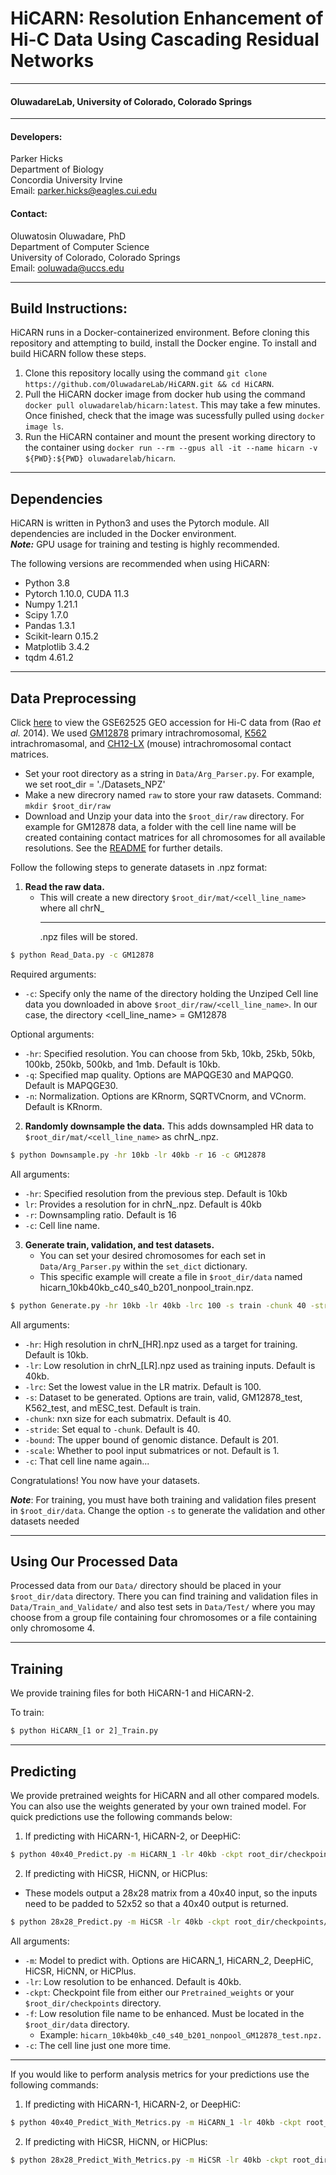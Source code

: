 # HiCARN: Resolution Enhancement of Hi-C Data Using Cascading Residual Networks

___________________
#### OluwadareLab, University of Colorado, Colorado Springs
___________________

#### Developers:
Parker Hicks <br />
Department of Biology <br />
Concordia University Irvine <br />
Email: [parker.hicks@eagles.cui.edu](mailto:parker.hicks@eagles.cui.edu)

#### Contact:
Oluwatosin Oluwadare, PhD <br />
Department of Computer Science <br />
University of Colorado, Colorado Springs <br />
Email: [ooluwada@uccs.edu](mailto:ooluwada@uccs.edu)
            
___________________

## Build Instructions:
HiCARN runs in a Docker-containerized environment. Before cloning this repository and attempting to build, install the Docker engine. To install and build HiCARN follow these steps.

1. Clone this repository locally using the command `git clone https://github.com/OluwadareLab/HiCARN.git && cd HiCARN`.
2. Pull the HiCARN docker image from docker hub using the command `docker pull oluwadarelab/hicarn:latest`. This may take a few minutes. Once finished, check that the image was sucessfully pulled using `docker image ls`.
3. Run the HiCARN container and mount the present working directory to the container using `docker run --rm --gpus all -it --name hicarn -v ${PWD}:${PWD} oluwadarelab/hicarn`.
___________________
## Dependencies
HiCARN is written in Python3 and uses the Pytorch module. All dependencies are included in the Docker environment. <br />
**_Note:_** GPU usage for training and testing is highly recommended.



The following versions are recommended when using HiCARN:
- Python 3.8
- Pytorch 1.10.0, CUDA 11.3
- Numpy 1.21.1
- Scipy 1.7.0
- Pandas 1.3.1
- Scikit-learn 0.15.2
- Matplotlib 3.4.2
- tqdm 4.61.2

___________________

## Data Preprocessing
Click [here](https://www.ncbi.nlm.nih.gov/geo/query/acc.cgi?acc=GSE63525) to view the GSE62525
GEO accession for Hi-C data from (Rao *et al.* 2014). We used [GM12878](https://www.ncbi.nlm.nih.gov/geo/download/?acc=GSE63525&format=file&file=GSE63525%5FCH12%2DLX%5Fintrachromosomal%5Fcontact%5Fmatrices%2Etar%2Egz)
primary intrachromosomal, [K562](https://www.ncbi.nlm.nih.gov/geo/download/?acc=GSE63525&format=file&file=GSE63525%5FK562%5Fintrachromosomal%5Fcontact%5Fmatrices%2Etar%2Egz)
intrachromasomal, and [CH12-LX](https://www.ncbi.nlm.nih.gov/geo/download/?acc=GSE63525&format=file&file=GSE63525%5FCH12%2DLX%5Fintrachromosomal%5Fcontact%5Fmatrices%2Etar%2Egz)
(mouse) intrachromosomal contact matrices.

* Set your root directory as a string in `Data/Arg_Parser.py`. For example, we set root_dir = './Datasets_NPZ' 
* Make a new direcrory named `raw` to store your raw datasets. Command:  `mkdir $root_dir/raw`
* Download and Unzip your data into the `$root_dir/raw` directory.  For example for GM12878 data, a folder with
the cell line name will be created containing contact matrices for all chromosomes for all available resolutions. See
the [README](https://www.ncbi.nlm.nih.gov/geo/download/?acc=GSE63525&format=file&file=GSE63525%5FOVERALL%5FREADME%2Ertf)
for further details.

Follow the following steps to generate datasets in .npz format:
1. **Read the raw data.** 
   * This will create a new directory `$root_dir/mat/<cell_line_name>` where all chrN_<HR>.npz files
will be stored.

```bash
$ python Read_Data.py -c GM12878 
```
Required arguments:
* `-c`: Specify only the name of the directory holding the  Unziped Cell line data you downloaded in above `$root_dir/raw/<cell_line_name>`. In our case,  the directory <cell_line_name> = GM12878 

Optional arguments:
* `-hr`: Specified resolution. You can choose from 5kb, 10kb, 25kb, 50kb, 100kb, 250kb, 500kb, and 1mb. Default is 10kb.
* `-q`: Specified map quality. Options are MAPQGE30 and MAPQG0. Default is MAPQGE30.
* `-n`: Normalization. Options are KRnorm, SQRTVCnorm, and VCnorm. Default is KRnorm.

2. **Randomly downsample the data.** This adds downsampled HR data to `$root_dir/mat/<cell_line_name>` as chrN_<LR>.npz.

```bash
$ python Downsample.py -hr 10kb -lr 40kb -r 16 -c GM12878
```
All arguments:
* `-hr`: Specified resolution from the previous step. Default is 10kb
* `lr`: Provides a resolution for <LR> in chrN_<LR>.npz. Default is 40kb
* `-r`: Downsampling ratio. Default is 16
* `-c`: Cell line name.

3. **Generate train, validation, and test datasets.** 
   * You can set your desired chromosomes for each set in 
   `Data/Arg_Parser.py` within the `set_dict` dictionary. 
   * This specific example will create a file in `$root_dir/data` named 
   hicarn_10kb40kb_c40_s40_b201_nonpool_train.npz. 
   
```bash
$ python Generate.py -hr 10kb -lr 40kb -lrc 100 -s train -chunk 40 -stride 40 -bound 201 -scale 1 -c GM12878
```
All arguments:
* `-hr`: High resolution in chrN_[HR].npz used as a target for training. Default is 10kb.
* `-lr`: Low resolution in chrN_[LR].npz used as training inputs. Default is 40kb.
* `-lrc`: Set the lowest value in the LR matrix. Default is 100.
* `-s`: Dataset to be generated. Options are train, valid, GM12878_test, K562_test, and mESC_test. Default is train.
* `-chunk`: nxn size for each submatrix. Default is 40.
* `-stride`: Set equal to `-chunk`. Default is 40.
* `-bound`: The upper bound of genomic distance. Default is 201.
* `-scale`: Whether to pool input submatrices or not. Default is 1.
* `-c`: That cell line name again...

Congratulations! You now have your datasets. 

***Note***: For training, you must have both training and validation files present in `$root_dir/data`. Change the option `-s` to generate the validation and other datasets needed

___________________
## Using Our Processed Data

Processed data from our `Data/` directory should be placed in your `$root_dir/data` directory. There you can find training and validation files in `Data/Train_and_Validate/` and also test sets in `Data/Test/` where you may choose from a group file containing four chromosomes or a file containing only chromosome 4. 
            
___________________
## Training

We provide training files for both HiCARN-1 and HiCARN-2. 

To train:

```bash
$ python HiCARN_[1 or 2]_Train.py
```
___________________
## Predicting

We provide pretrained weights for HiCARN and all other compared models. You can also use the weights generated by 
your own trained model. For quick predictions use the following commands below:

1. If predicting with HiCARN-1, HiCARN-2, or DeepHiC:
```bash
$ python 40x40_Predict.py -m HiCARN_1 -lr 40kb -ckpt root_dir/checkpoints/weights_file.pytorch -f hicarn_10kb40kb_c40_s40_nonpool_human_GM12878_test.npz -c GM12878_HiCARN_1
```

2. If predicting with HiCSR, HiCNN, or HiCPlus:
* These models output a 28x28 matrix from a 40x40 input, so the inputs need to be padded to 52x52 so that a 40x40
output is returned.
```bash
$ python 28x28_Predict.py -m HiCSR -lr 40kb -ckpt root_dir/checkpoints/weights_file.pytorch -f hicarn_10kb40kb_c40_s40_nonpool_human_GM12878_test.npz -c GM12878_HiCSR
```
All arguments:
* `-m`: Model to predict with. Options are HiCARN_1, HiCARN_2, DeepHiC, HiCSR, HiCNN, or HiCPlus.
* `-lr`: Low resolution to be enhanced. Default is 40kb.
* `-ckpt`: Checkpoint file from either our `Pretrained_weights` or your `$root_dir/checkpoints` directory.
* `-f`: Low resolution file name to be enhanced. Must be located in the `$root_dir/data` directory.
  * Example: `hicarn_10kb40kb_c40_s40_b201_nonpool_GM12878_test.npz.`
* `-c`: The cell line just one more time.

___________________

If you would like to perform analysis metrics for your predictions use the following commands:

1. If predicting with HiCARN-1, HiCARN-2, or DeepHiC:
```bash
$ python 40x40_Predict_With_Metrics.py -m HiCARN_1 -lr 40kb -ckpt root_dir/checkpoints/weights_file.pytorch -f hicarn_10kb40kb_c40_s40_nonpool_human_GM12878_test.npz -c GM12878_HiCARN_1
```

2. If predicting with HiCSR, HiCNN, or HiCPlus:
```bash
$ python 28x28_Predict_With_Metrics.py -m HiCSR -lr 40kb -ckpt root_dir/checkpoints/weights_file.pytorch -f hicarn_10kb40kb_c40_s40_nonpool_human_GM12878_test.npz -c GM12878_HiCSR
```
